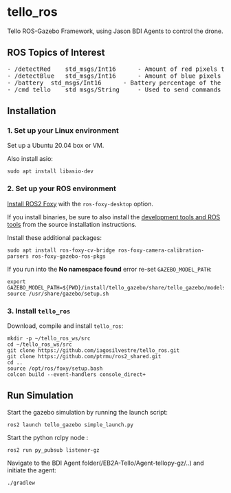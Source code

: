 # tello_ros
Tello ROS-Gazebo Framework, using Jason BDI Agents to control the drone.

## ROS Topics of Interest
<pre>
- /detectRed	std_msgs/Int16		- Amount of red pixels the drone camera is seeing
- /detectBlue	std_msgs/Int16		- Amount of blue pixels the drone camera is seeing
- /battery	std_msgs/Int16		- Battery percentage of the drone
- /cmd_tello	std_msgs/String		- Used to send commands to the tello, for example"move_forward;180"
</pre>
## Installation

### 1. Set up your Linux environment

Set up a Ubuntu 20.04 box or VM.

Also install asio:
~~~
sudo apt install libasio-dev
~~~

### 2. Set up your ROS environment

[Install ROS2 Foxy](https://docs.ros.org/) with the `ros-foxy-desktop` option.

If you install binaries, be sure to also install the 
[development tools and ROS tools](https://docs.ros.org/en/foxy/Installation/Ubuntu-Development-Setup.html)
from the source installation instructions.

Install these additional packages:
~~~
sudo apt install ros-foxy-cv-bridge ros-foxy-camera-calibration-parsers ros-foxy-gazebo-ros-pkgs
~~~

If you run into the **No namespace found** error re-set `GAZEBO_MODEL_PATH`:

    export GAZEBO_MODEL_PATH=${PWD}/install/tello_gazebo/share/tello_gazebo/models
    source /usr/share/gazebo/setup.sh

### 3. Install `tello_ros`

Download, compile and install `tello_ros`:
~~~
mkdir -p ~/tello_ros_ws/src
cd ~/tello_ros_ws/src
git clone https://github.com/iagosilvestre/tello_ros.git
git clone https://github.com/ptrmu/ros2_shared.git
cd ..
source /opt/ros/foxy/setup.bash
colcon build --event-handlers console_direct+
~~~

## Run Simulation
Start the gazebo simulation by running the launch script:
~~~
ros2 launch tello_gazebo simple_launch.py 
~~~
Start the python rclpy node :
~~~
ros2 run py_pubsub listener-gz
~~~
Navigate to the BDI Agent folder(/EB2A-Tello/Agent-tellopy-gz/..) and initiate the agent:
~~~
./gradlew
~~~


